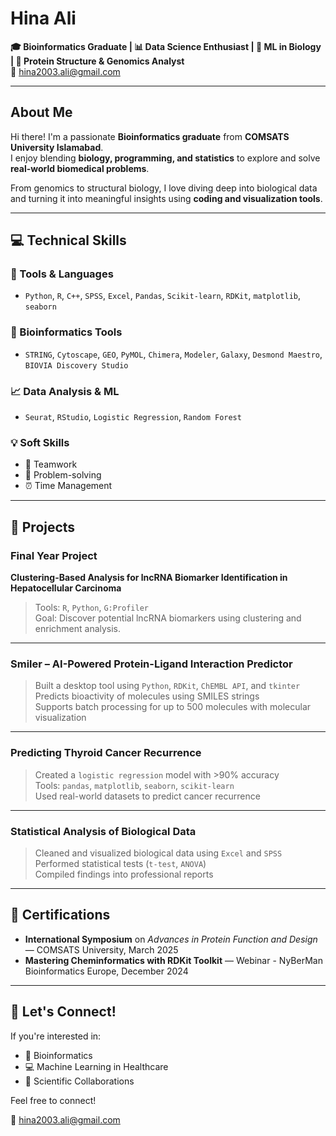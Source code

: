 #  Hina Ali

**🎓 Bioinformatics Graduate | 📊 Data Science Enthusiast | 🤖 ML in Biology | 🧬 Protein Structure & Genomics Analyst**   
📧 hina2003.ali@gmail.com  

---

## About Me

Hi there! I'm a passionate **Bioinformatics graduate** from **COMSATS University Islamabad**.  
I enjoy blending **biology, programming, and statistics** to explore and solve **real-world biomedical problems**.

From genomics to structural biology, I love diving deep into biological data and turning it into meaningful insights using **coding and visualization tools**.

---

## 💻 Technical Skills

### 🔧 Tools & Languages
- `Python`, `R`, `C++`, `SPSS`, `Excel`, `Pandas`, `Scikit-learn`, `RDKit`, `matplotlib`, `seaborn`

### 🧬 Bioinformatics Tools
- `STRING`, `Cytoscape`, `GEO`, `PyMOL`, `Chimera`, `Modeler`, `Galaxy`, `Desmond Maestro`, `BIOVIA Discovery Studio`

### 📈 Data Analysis & ML
- `Seurat`, `RStudio`, `Logistic Regression`, `Random Forest`

### 💡 Soft Skills
- 🤝 Teamwork  
- 🧠 Problem-solving  
- ⏰ Time Management

---

## 🧪 Projects

### Final Year Project  
**Clustering-Based Analysis for lncRNA Biomarker Identification in Hepatocellular Carcinoma**  
>  Tools: `R`, `Python`, `G:Profiler`  
>  Goal: Discover potential lncRNA biomarkers using clustering and enrichment analysis.

---

###  Smiler – AI-Powered Protein-Ligand Interaction Predictor  
>  Built a desktop tool using `Python`, `RDKit`, `ChEMBL API`, and `tkinter`  
>  Predicts bioactivity of molecules using SMILES strings  
>  Supports batch processing for up to 500 molecules with molecular visualization

---

###  Predicting Thyroid Cancer Recurrence  
>  Created a `logistic regression` model with >90% accuracy  
>  Tools: `pandas`, `matplotlib`, `seaborn`, `scikit-learn`  
>  Used real-world datasets to predict cancer recurrence

---

###  Statistical Analysis of Biological Data  
>  Cleaned and visualized biological data using `Excel` and `SPSS`  
>  Performed statistical tests (`t-test`, `ANOVA`)  
>  Compiled findings into professional reports

---

## 📜 Certifications

-  **International Symposium** on *Advances in Protein Function and Design* — COMSATS University, March 2025  
-  **Mastering Cheminformatics with RDKit Toolkit** — Webinar - NyBerMan Bioinformatics Europe, December 2024

---

## 🚀 Let's Connect!

If you're interested in:
- 🧬 Bioinformatics  
- 💻 Machine Learning in Healthcare  
- 🤝 Scientific Collaborations  

Feel free to connect!

📧 [hina2003.ali@gmail.com](mailto:hina2003.ali@gmail.com)

